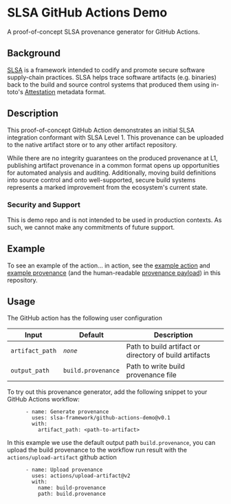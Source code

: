 # SLSA GitHub Actions Demo

A proof-of-concept SLSA provenance generator for GitHub Actions.

## Background

[SLSA](https://github.com/slsa-framework/slsa) is a framework intended to codify
and promote secure software supply-chain practices. SLSA helps trace software
artifacts (e.g. binaries) back to the build and source control systems that
produced them using in-toto's
[Attestation](https://github.com/in-toto/attestation/blob/main/spec/README.md)
metadata format.

## Description

This proof-of-concept GitHub Action demonstrates an initial SLSA integration
conformant with SLSA Level 1. This provenance can be uploaded to the native
artifact store or to any other artifact repository.

While there are no integrity guarantees on the produced provenance at L1,
publishing artifact provenance in a common format opens up opportunities for
automated analysis and auditing. Additionally, moving build definitions into
source control and onto well-supported, secure build systems represents a marked
improvement from the ecosystem's current state.

### Security and Support

This is demo repo and is not intended to be used in production contexts. As
such, we cannot make any commitments of future support.

## Example

To see an example of the action... in action, see the
[example action](.github/workflows/example-publish.yml) and
[example provenance](examples/build.provenance) (and the human-readable
[provenance payload](examples/build.provenance.payload)) in this repository.

## Usage

The GitHub action has the following user configuration

| Input           | Default            | Description                                            |
| --------------- | ------------------ | ------------------------------------------------------ |
| `artifact_path` | *`none`*           | Path to build artifact or directory of build artifacts |
| `output_path`   | `build.provenance` | Path to write build provenance file                    |

To try out this provenance generator, add the following snippet to your GitHub
Actions workflow:

```
      - name: Generate provenance
        uses: slsa-framework/github-actions-demo@v0.1
        with:
          artifact_path: <path-to-artifact>
```

In this example we use the default output path `build.provenance`, you can
upload the build provenance to the workflow run result with the
`actions/upload-artifact` github action

```
      - name: Upload provenance
        uses: actions/upload-artifact@v2
        with:
          name: build-provenance
          path: build.provenance
```
